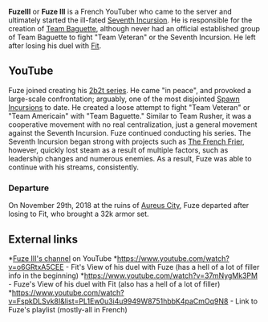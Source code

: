 **FuzeIII** or **Fuze III** is a French YouTuber who came to the server and ultimately started the ill-fated [Seventh Incursion](https://2b2t.miraheze.org/wiki/Seventh_Incursion). He is responsible for the creation of [Team Baguette](https://2b2t.miraheze.org/wiki/Team_Baguette), although never had an official established group of Team Baguette to fight "Team Veteran" or the Seventh Incursion. He left after losing his duel with [Fit](https://2b2t.miraheze.org/wiki/Fit).

## YouTube
Fuze joined creating his [2b2t series](https://www.youtube.com/watch?v=FspkDLSvk8I&list=PL1Ew0u3i4u9949W8751hbbK4paCmOq9N8). He came "in peace", and provoked a large-scale confrontation; arguably, one of the most disjointed [Spawn Incursions](https://2b2t.miraheze.org/wiki/Spawn_Incursions) to date. He created a loose attempt to fight "Team Veteran" or "Team Americain" with "Team Baguette." Similar to Team Rusher, it was a cooperative movement with no real centralization, just a general movement against the Seventh Incursion. Fuze continued conducting his series. The Seventh Incursion began strong with projects such as [The French Frier](https://2b2t.miraheze.org/wiki/The_French_Frier), however, quickly lost steam as a result of multiple factors, such as leadership changes and numerous enemies. As a result, Fuze was able to continue with his streams, consistently.

### Departure
On November 29th, 2018 at the ruins of [Aureus City](https://2b2t.miraheze.org/wiki/Aureus_City), Fuze departed after losing to Fit, who brought a 32k armor set.

## External links
*[Fuze III's channel](https://www.youtube.com/user/FuzeIIIHD) on YouTube
*https://www.youtube.com/watch?v=o6GRtxA5CEE - Fit's View of his duel with Fuze (has a hell of a lot of filler info in the beginning)
*https://www.youtube.com/watch?v=37mNygMk3PM - Fuze's View of his duel with Fit (also has a hell of a lot of filler)
*https://www.youtube.com/watch?v=FspkDLSvk8I&list=PL1Ew0u3i4u9949W8751hbbK4paCmOq9N8 - Link to Fuze's playlist (mostly-all in French)